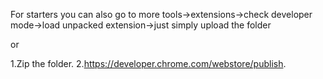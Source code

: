 For starters you can also go to more tools->extensions->check developer mode->load unpacked extension->just simply upload the folder

or

1.Zip the folder.
2.https://developer.chrome.com/webstore/publish.
